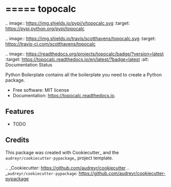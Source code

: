 =====
topocalc
=====


.. image:: https://img.shields.io/pypi/v/topocalc.svg
        :target: https://pypi.python.org/pypi/topocalc

.. image:: https://img.shields.io/travis/scotthavens/topocalc.svg
        :target: https://travis-ci.com/scotthavens/topocalc

.. image:: https://readthedocs.org/projects/topocalc/badge/?version=latest
        :target: https://topocalc.readthedocs.io/en/latest/?badge=latest
        :alt: Documentation Status




Python Boilerplate contains all the boilerplate you need to create a Python package.


* Free software: MIT license
* Documentation: https://topocalc.readthedocs.io.


Features
--------

* TODO

Credits
-------

This package was created with Cookiecutter_ and the `audreyr/cookiecutter-pypackage`_ project template.

.. _Cookiecutter: https://github.com/audreyr/cookiecutter
.. _`audreyr/cookiecutter-pypackage`: https://github.com/audreyr/cookiecutter-pypackage
